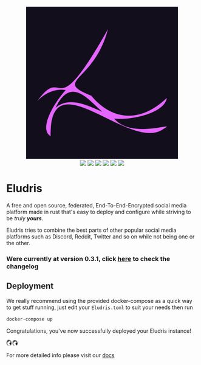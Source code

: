 <p align="center">
  <img width="400em" src="https://github.com/eludris/.github/blob/main/assets/das_ding.png" />
  <br>
  <a href="https://discord.gg/vV6v2DhWQB"><img src="https://shields.io/discord/980412957060137001?style=for-the-badge&logo=discord&labelColor=363934&label=Discord%20Server&color=363934" /></a>
  <a href="https://reddit.com/r/eludris"><img src="https://img.shields.io/static/v1?&label=%20&style=for-the-badge&message=Reddit&logo=reddit&logoColor=ff5700&color=121212&labelColor=121212" /></a>
  <a href="https://twitter.com/eludris"><img src="https://img.shields.io/static/v1?&label=%20&style=for-the-badge&message=Twitter&logo=twitter&color=15202b&labelColor=15202b" /></a>
  <a href="https://eludris.github.io/docs"><img src="https://img.shields.io/static/v1?&label=%20&style=for-the-badge&message=Docs&logo=mdbook&color=211233&labelColor=211233" /></a>
  <a href="https://github.com/eludris/eludris/actions/workflows/ci.yml"><img src="https://img.shields.io/github/actions/workflow/status/eludris/eludris/ci.yml?label=checks&labelColor=333&logo=github&style=for-the-badge" /></a>
  <a href="https://github.com/eludris/eludris/actions/workflows/build.yml"><img src="https://img.shields.io/github/actions/workflow/status/eludris/eludris/build.yml?label=Builds&labelColor=003f8c&logo=docker&style=for-the-badge" /></a>
</p>

# Eludris

A free and open source, federated, End-To-End-Encrypted social media platform made
in rust that's easy to deploy and configure while striving to be *truly **yours***.

Eludris tries to combine the best parts of other popular social media platforms
such as Discord, Reddit, Twitter and so on while not being one or the other.

### Were currently at version 0.3.1, click [here](https://eludris.github.io/docs/changelog0.3.1.html) to check the changelog

## Deployment

We really recommend using the provided docker-compose as a quick way to get stuff
running, just edit your `Eludris.toml` to suit your needs then run

```sh
docker-compose up
```

Congratulations, you've now successfully deployed your Eludris instance! <img width="30em" src="https://github.com/eludris/.github/blob/main/assets/thang-big.png" />

For more detailed info please visit our [docs](https://eludris.github.io/docs)
